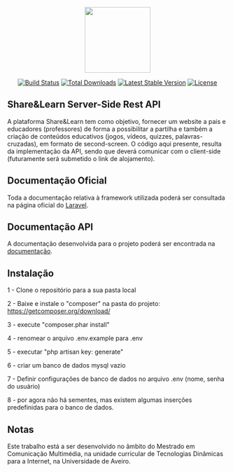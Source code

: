 <p align="center"><a href="https://laravel.com" target="_blank"><img width="150"src="https://laravel.com/laravel.png"></a></p>

<p align="center">
<a href="https://travis-ci.org/laravel/framework"><img src="https://travis-ci.org/laravel/framework.svg" alt="Build Status"></a>
<a href="https://packagist.org/packages/laravel/framework"><img src="https://poser.pugx.org/laravel/framework/d/total.svg" alt="Total Downloads"></a>
<a href="https://packagist.org/packages/laravel/framework"><img src="https://poser.pugx.org/laravel/framework/v/stable.svg" alt="Latest Stable Version"></a>
<a href="https://packagist.org/packages/laravel/framework"><img src="https://poser.pugx.org/laravel/framework/license.svg" alt="License"></a>
</p>

## Share&Learn Server-Side Rest API

A plataforma Share&Learn tem como objetivo, fornecer um website a pais e educadores (professores) de forma a possibilitar a partilha e também a criação de conteúdos educativos (jogos, vídeos, quizzes, palavras-cruzadas), em formato de second-screen.
O código aqui presente, resulta da implementação da API, sendo que deverá comunicar com o client-side (futuramente será submetido o link de alojamento).

## Documentação Oficial

Toda a documentação relativa à framework utilizada poderá ser consultada na página oficial do [Laravel](https://laravel.com/docs/5.3).

## Documentação API

A documentação desenvolvida para o  projeto poderá ser encontrada na [documentação](http://localhost/share_learn/public/docs/).

## Instalação

1 - Clone o repositório para a sua pasta local

2 - Baixe e instale o "composer" na pasta do projeto: https://getcomposer.org/download/

3 - execute "composer.phar install"

4 - renomear o arquivo .env.example para .env

5 - executar "php artisan key: generate"

6 - criar um banco de dados mysql vazio

7 - Definir configurações de banco de dados no arquivo .env (nome, senha do usuário)

8 - por agora não há sementes, mas existem algumas inserções predefinidas para o banco de dados.

## Notas

Este trabalho está a ser desenvolvido no âmbito do Mestrado em Comunicação Multimédia, na unidade curricular de Tecnologias Dinâmicas para a Internet, na Universidade de Aveiro.
